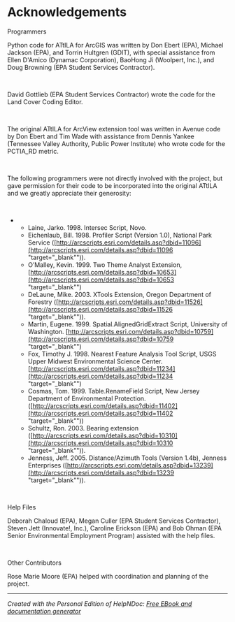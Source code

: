 # Acknowledgements

Programmers

Python code for ATtILA for ArcGIS was written by Don Ebert (EPA), Michael Jackson (EPA), and Torrin Hultgren (GDIT), with special assistance from Ellen D'Amico (Dynamac Corporation), BaoHong Ji (Woolpert, Inc.), and Doug Browning (EPA Student Services Contractor).

&nbsp;

David Gottlieb (EPA Student Services Contractor) wrote the code for the Land Cover Coding Editor.&nbsp;

&nbsp;

The original ATtILA for ArcView extension tool was written in Avenue code by Don Ebert and Tim Wade with assistance from Dennis Yankee (Tennessee Valley Authority, Public Power Institute) who wrote code for the PCTIA\_RD metric.

&nbsp;

The following programmers were not directly involved with the project, but gave permission for their code to be incorporated into the original ATtILA and we greatly appreciate their generosity:

&nbsp;

* &nbsp;
  * Laine, Jarko. 1998. Intersec Script, Novo.
  * Eichenlaub, Bill. 1998. Profiler Script (Version 1.0), National Park Service ([http://arcscripts.esri.com/details.asp?dbid=11096](<http://arcscripts.esri.com/details.asp?dbid=11096> "target=\"\_blank\"")).
  * O’Malley, Kevin. 1999. Two Theme Analyst Extension, [http://arcscripts.esri.com/details.asp?dbid=10653](<http://arcscripts.esri.com/details.asp?dbid=10653> "target=\"\_blank\"")
  * DeLaune, Mike. 2003. XTools Extension, Oregon Department of Forestry ([http://arcscripts.esri.com/details.asp?dbid=11526](<http://arcscripts.esri.com/details.asp?dbid=11526> "target=\"\_blank\"")).
  * Martin, Eugene. 1999. Spatial.AlignedGridExtract Script, University of Washington. [http://arcscripts.esri.com/details.asp?dbid=10759](<http://arcscripts.esri.com/details.asp?dbid=10759> "target=\"\_blank\"")
  * Fox, Timothy J. 1998. Nearest Feature Analysis Tool Script, USGS Upper Midwest Environmental Science Center. [http://arcscripts.esri.com/details.asp?dbid=11234](<http://arcscripts.esri.com/details.asp?dbid=11234> "target=\"\_blank\"")
  * Cosmas, Tom. 1999. Table.RenameField Script, New Jersey Department of Environmental Protection. ([http://arcscripts.esri.com/details.asp?dbid=11402](<http://arcscripts.esri.com/details.asp?dbid=11402> "target=\"\_blank\""))
  * Schultz, Ron. 2003. Bearing extension ([http://arcscripts.esri.com/details.asp?dbid=10310](<http://arcscripts.esri.com/details.asp?dbid=10310> "target=\"\_blank\"")).&nbsp;
  * Jenness, Jeff. 2005. Distance/Azimuth Tools (Version 1.4b), Jenness Enterprises ([http://arcscripts.esri.com/details.asp?dbid=13239](<http://arcscripts.esri.com/details.asp?dbid=13239> "target=\"\_blank\"")).

&nbsp;

Help Files

Deborah Chaloud (EPA), Megan Culler (EPA Student Services Contractor), Steven Jett (Innovate\!, Inc.), Caroline Erickson (EPA) and Bob Ohman (EPA Senior Environmental Employment Program) assisted with the help files.

&nbsp;

Other Contributors

Rose Marie Moore (EPA) helped with coordination and planning of the project.
***
_Created with the Personal Edition of HelpNDoc: [Free EBook and documentation generator](<https://www.helpndoc.com>)_
